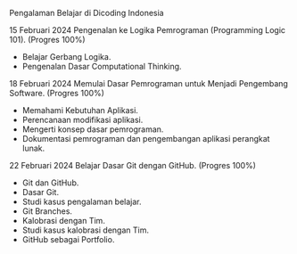Pengalaman Belajar di Dicoding Indonesia

15 Februari 2024
Pengenalan ke Logika Pemrograman (Programming Logic 101). (Progres 100%)
* Belajar Gerbang Logika.
* Pengenalan Dasar Computational Thinking.

18 Februari 2024
Memulai Dasar Pemrograman untuk Menjadi Pengembang Software. (Progres 100%)
* Memahami Kebutuhan Aplikasi.
* Perencanaan modifikasi aplikasi.
* Mengerti konsep dasar pemrograman.
* Dokumentasi pemrograman dan pengembangan aplikasi perangkat lunak.

22 Februari 2024
Belajar Dasar Git dengan GitHub. (Progres 100%)
* Git dan GitHub.
* Dasar Git.
* Studi kasus pengalaman belajar.
* Git Branches.
* Kalobrasi dengan Tim.
* Studi kasus kalobrasi dengan Tim.
* GitHub sebagai Portfolio.
